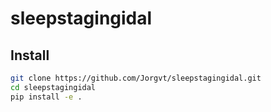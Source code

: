 sleepstagingidal
================

<!-- WARNING: THIS FILE WAS AUTOGENERATED! DO NOT EDIT! -->

## Install

``` sh
git clone https://github.com/Jorgvt/sleepstagingidal.git
cd sleepstagingidal
pip install -e .
```
